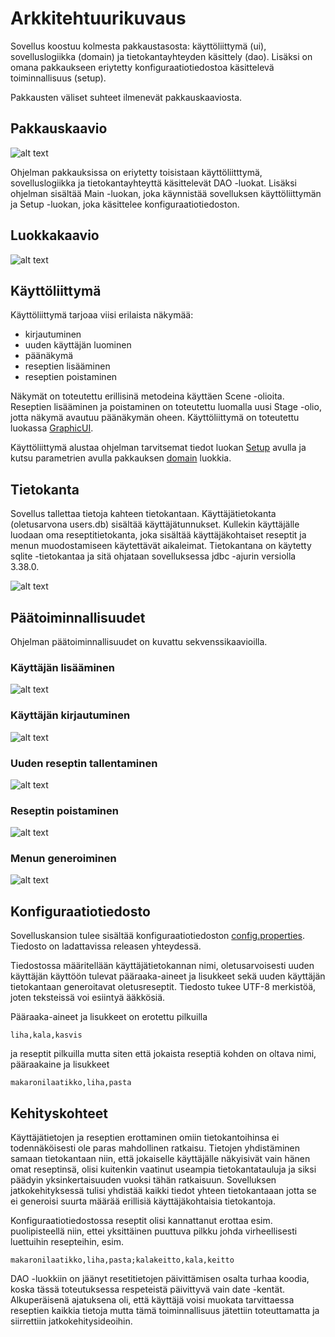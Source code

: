 <h1>Arkkitehtuurikuvaus</h1>

Sovellus koostuu kolmesta pakkaustasosta: käyttöliittymä (ui), sovelluslogiikka (domain) ja tietokantayhteyden käsittely (dao). Lisäksi on omana pakkaukseen eriytetty konfiguraatiotiedostoa käsittelevä toiminnallisuus (setup).

Pakkausten väliset suhteet ilmenevät pakkauskaaviosta.

<h2>Pakkauskaavio</h2>

![alt text](images/Menuplannerpack.png)

Ohjelman pakkauksissa on eriytetty toisistaan käyttöliitttymä, sovelluslogiikka ja tietokantayhteyttä käsittelevät DAO -luokat. Lisäksi ohjelman sisältää Main -luokan, joka käynnistää sovelluksen käyttöliittymän ja Setup -luokan, joka käsittelee konfiguraatiotiedoston.

<h2>Luokkakaavio</h2>

![alt text](images/MenuplannerUML.png)

<h2>Käyttöliittymä</h2>

Käyttöliittymä tarjoaa viisi erilaista näkymää:

- kirjautuminen
- uuden käyttäjän luominen
- päänäkymä
- reseptien lisääminen
- reseptien poistaminen

Näkymät on toteutettu erillisinä metodeina käyttäen Scene -olioita. Reseptien lisääminen ja poistaminen on toteutettu luomalla uusi Stage -olio, jotta näkymä avautuu päänäkymän oheen. Käyttöliittymä on toteutettu luokassa [GraphicUI](../Menuplanner/src/main/java/ohte/ui/GraphicUI).

Käyttöliittymä alustaa ohjelman tarvitsemat tiedot luokan [Setup](../Menuplanner/src/main/java/ohte/setup/Setup.java) avulla ja kutsu parametrien avulla pakkauksen [domain](../Menuplanner/src/main/java/ohte/domain) luokkia.

<h2>Tietokanta</h2>

Sovellus tallettaa tietoja kahteen tietokantaan. Käyttäjätietokanta (oletusarvona users.db) sisältää käyttäjätunnukset. Kullekin käyttäjälle luodaan oma reseptitietokanta, joka sisältää käyttäjäkohtaiset reseptit ja menun muodostamiseen käytettävät aikaleimat. Tietokantana on käytetty sqlite -tietokantaa ja sitä ohjataan sovelluksessa jdbc -ajurin versiolla 3.38.0.

![alt text](images/tietokannat.png)

<h2>Päätoiminnallisuudet</h2>

Ohjelman päätoiminnallisuudet on kuvattu sekvenssikaavioilla.

<h3>Käyttäjän lisääminen</h3>

![alt text](images/createUserSequence.png)

<h3>Käyttäjän kirjautuminen</h3>

![alt text](images/userLoginSequence.png)

<h3>Uuden reseptin tallentaminen</h3>

![alt text](images/addNewRecipeSequence.png)

<h3>Reseptin poistaminen</h3>

![alt text](images/delRecipeSequence.png)

<h3>Menun generoiminen</h3>

![alt text](images/generateMenuSequence.png)

<h2>Konfiguraatiotiedosto</h2>

Sovelluskansion tulee sisältää konfiguraatiotiedoston [config.properties](../Menuplanner/config.properties). Tiedosto on ladattavissa releasen yhteydessä.

Tiedostossa määritellään käyttäjätietokannan nimi, oletusarvoisesti uuden käyttäjän käyttöön tulevat pääraaka-aineet ja lisukkeet sekä uuden käyttäjän tietokantaan generoitavat oletusreseptit. Tiedosto tukee UTF-8 merkistöä, joten teksteissä voi esiintyä ääkkösiä.

Pääraaka-aineet ja lisukkeet on erotettu pilkuilla

<code>liha,kala,kasvis</code>

ja reseptit pilkuilla mutta siten että jokaista reseptiä kohden on oltava nimi, pääraakaine ja lisukkeet

<code>makaronilaatikko,liha,pasta</code>

<h2>Kehityskohteet</h2>

Käyttäjätietojen ja reseptien erottaminen omiin tietokantoihinsa ei todennäköisesti ole paras mahdollinen ratkaisu. Tietojen yhdistäminen samaan tietokantaan niin, että jokaiselle käyttäjälle näkyisivät vain hänen omat reseptinsä, olisi kuitenkin vaatinut useampia tietokantatauluja ja siksi päädyin yksinkertaisuuden vuoksi tähän ratkaisuun. Sovelluksen jatkokehityksessä tulisi yhdistää kaikki tiedot yhteen tietokantaaan jotta se ei generoisi suurta määrää erillisiä käyttäjäkohtaisia tietokantoja.

Konfiguraatiotiedostossa reseptit olisi kannattanut erottaa esim. puolipisteellä niin, ettei yksittäinen puuttuva pilkku johda virheellisesti luettuihin resepteihin, esim.

<code>makaronilaatikko,liha,pasta;kalakeitto,kala,keitto</code>

DAO -luokkiin on jäänyt resetitietojen päivittämisen osalta turhaa koodia, koska tässä toteutuksessa respeteistä päivittyvä vain date -kentät. Alkuperäisenä ajatuksena oli, että käyttäjä voisi muokata tarvittaessa reseptien kaikkia tietoja mutta tämä toiminnallisuus jätettiin toteuttamatta ja siirrettiin jatkokehitysideoihin.

